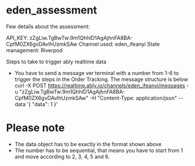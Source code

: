 # eden_assessment

Few details about the assessment:

API_KEY: zZgLiw.TgBwTw:9m1QhhlD1AgAjhnFA8BA-CpfM0ZX6gvDAvlhUzmkSAw
Channel used: eden_ifeanyi
State management: Riverpod


Steps to take to trigger ably realtime data

- You have to send a message ver terminal with a number from 1-6 to trigger the steps in the Order Tracking. The message structure is below
curl -X POST https://realtime.ably.io/channels/eden_ifeanyi/messages -u "zZgLiw.TgBwTw:9m1QhhlD1AgAjhnFA8BA-CpfM0ZX6gvDAvlhUzmkSAw" -H "Content-Type: application/json"  --data '{ "data": 1 }'

# Please note
- The data object has to be exactly in the format shown above
- The number has to be sequential, that means you have to start from 1 and move according to 2, 3, 4, 5 and 6.